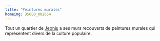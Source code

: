 ```yaml
---
title: "Peintures murales"
homeimg: D5600_002654
---
```

Tout un quartier de [Jeonju](/lieux/jeonju) a ses murs recouverts de peintures murales qui représentent divers
de la culture populaire.